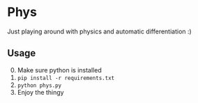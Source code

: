 # Phys
Just playing around with physics and automatic differentiation :)

## Usage
0. Make sure python is installed
1. `pip install -r requirements.txt`
2. `python phys.py`
3. Enjoy the thingy
